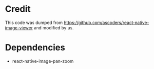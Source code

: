 # Credit
This code was dumped from https://github.com/ascoders/react-native-image-viewer and modified by us.

# Dependencies
- react-native-image-pan-zoom